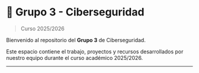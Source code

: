 # 🔐 Grupo 3 - Ciberseguridad

> Curso 2025/2026

Bienvenido al repositorio del **Grupo 3** de Ciberseguridad.

Este espacio contiene el trabajo, proyectos y recursos desarrollados por nuestro equipo durante el curso académico 2025/2026.

---